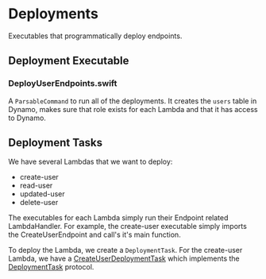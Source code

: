 #  Deployments

Executables that programmatically deploy endpoints.

## Deployment Executable

### DeployUserEndpoints.swift

A `ParsableCommand` to run all of the deployments. It creates the `users` table in Dynamo, makes sure that role exists for each Lambda and that it has access to Dynamo.

## Deployment Tasks

We have several Lambdas that we want to deploy:

* create-user
* read-user
* updated-user
* delete-user

The executables for each Lambda simply run their Endpoint related LambdaHandler. For example, the create-user executable simply imports the CreateUserEndpoint and call's it's main function.

To deploy the Lambda, we create a `DeploymentTask`. For the create-user Lambda, we have a [CreateUserDeploymentTask](Sources/Deployments/user/CreateUserDeploymentTask.swift) which implements the [DeploymentTask]() protocol.
